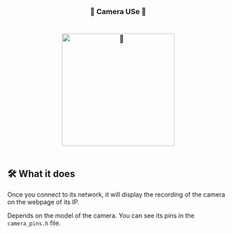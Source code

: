 <h3 align="center">
  <br>📸 Camera USe 📸</br>
  <br><br>
    <img src="https://www.az-delivery.de/cdn/shop/products/esp32-cam-kamera-modul-esp32-wifibluetooth-modul-inklusive-kamera-kompatibel-mit-arduino-181542.jpg?v=1702579513&width=1600" alt="📸" width="256" height="256">
    <br><br>
</h3>

## 🛠 What it does

Once you connect to its network, it will display the recording of the camera on the webpage of its IP.

Depends on the model of the camera. You can see its pins in the `camera_pins.h` file.
